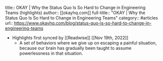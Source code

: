 title:: OKAY | Why the Status Quo Is So Hard to Change in Engineering Teams (highlights)
author:: [[okayhq.com]]
full-title:: "OKAY | Why the Status Quo Is So Hard to Change in Engineering Teams"
category:: #articles
url:: https://www.okayhq.com/blog/status-quo-is-so-hard-to-change-in-engineering-teams

- Highlights first synced by [[Readwise]] [[Nov 19th, 2022]]
	- A set of behaviors where we give up on escaping a painful situation, because our brain has gradually been taught to assume powerlessness in that situation.